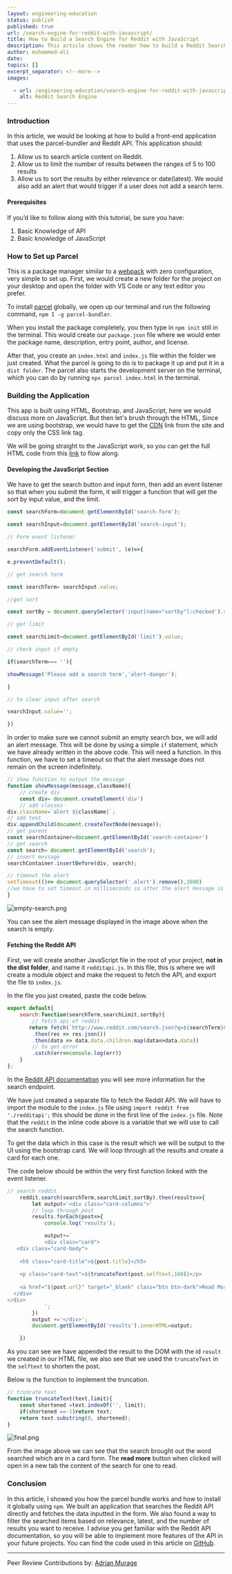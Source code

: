 ```yaml
---
layout: engineering-education
status: publish
published: true
url: /search-engine-for-reddit-with-javascript/
title: How to Build a Search Engine for Reddit with JavaScript
description: This article shows the reader how to build a Reddit Search application that uses the parcel-bundler and Reddit API.
author: muhammed-ali
date: 
topics: []
excerpt_separator: <!--more-->
images:

  - url: /engineering-education/search-engine-for-reddit-with-javascript/hero.jpg
    alt: Reddit Search Engine
---
```

### Introduction
In this article, we would be looking at how to build a front-end application that uses the parcel-bundler and Reddit API. 
This application should:
1. Allow us to search article content on Reddit.
2. Allow us to limit the number of results between the ranges of 5 to 100 results
3. Allow us to sort the results by either relevance or date(latest).
We would also add an alert that would trigger if a user does not add a search term.

#### Prerequisites
If you’d like to follow along with this tutorial, be sure you have:
1. Basic Knowledge of API
2. Basic knowledge of JavaScript

### How to Set up Parcel
This is a package manager similar to a [webpack](https://webpack.js.org/) with zero configuration, very simple to set up. First, we would create a new folder for the project on your desktop and open the folder with VS Code or any text editor you prefer. 

To install [parcel](https://parceljs.org/getting-started/webapp/) globally, we open up our terminal and run the following command, `npm I -g parcel-bundler`.

When you install the package completely, you then type in `npm init` still in the terminal. This would create our `package.json` file where we would enter the package name, description, entry point, author, and license.

After that, you create an `index.html` and `index.js` file within the folder we just created. What the parcel is going to do is to package it up and put it in a `dist folder`. The parcel also starts the development server on the terminal, which you can do by running `npx parcel index.html` in the terminal.

### Building the Application
This app is built using HTML, Bootstrap, and JavaScript, here we would discuss more on JavaScript. But then let's brush through the HTML, Since we are using bootstrap, we would have to get the [CDN](https://www.bootstrapcdn.com/) link from the site and copy only the CSS link tag.

We will be going straight to the JavaScript work, so you can get the full HTML code from this [link](https://github.com/khabdrick/reddit-search-engine/blob/main/index.html) to flow along.

#### Developing the JavaScript Section
We have to get the search button and input form, then add an event listener so that when you submit the form, it will trigger a function that will get the sort by input value, and the limit.

```js
const searchForm=document.getElementById('search-form');

const searchInput=document.getElementById('search-input');

// Form event listener

searchForm.addEventListener('submit', (e)=>{

e.preventDefault();

// get search term

const searchTerm= searchInput.value;

//get sort

const sortBy = document.querySelector('input[name="sortby"]:checked').value;

// get limit

const searchLimit=document.getElementById('limit').value;

// check input if empty

if(searchTerm=== ''){

showMessage('Please add a search term','alert-danger');

}

// to clear input after search

searchInput.value='';

})
```

In order to make sure we cannot submit an empty search box, we will add an alert message. This will be done by using a simple `if` statement, which we have already written in the above code. This will need a function. In this function, we have to set a timeout so that the alert message does not remain on the screen indefinitely.

```js
// show function to output the message
function showMessage(message,className){
    // create div
    const div= document.createElement('div')
    // add classes
div.className=`alert ${className}`;
// add text
div.appendChild(document.createTextNode(message));
// get parent
const searchContainer=document.getElementById('search-container')
// get search
const search= document.getElementById('search');
// insert message
searchContainer.insertBefore(div, search);

// timeout the alert
setTimeout(()=> document.querySelector('.alert').remove(),3000)
//we have to set timeout in milliseconds so after the alert message is displayed it has to clear
}
```

![empty-search.png](/engineering-education/search-engine-for-reddit-with-javascript/empty-search.png)

You can see the alert message displayed in the image above when the search is empty.

#### Fetching the Reddit API
First, we will create another JavaScript file in the root of your project, **not in the dist folder**, and name it `redditapi.js`. In this file, this is where we will create a module object and make the request to fetch the API, and export the file to `index.js`.

In the file you just created, paste the code below.

```js
export default{
    search:function(searchTerm,searchLimit,sortBy){
        // fetch api of reddit
       return fetch(`http://www.reddit.com/search.json?q=${searchTerm}&sort=${sortBy}&limit=${searchLimit}`)
        .then(res => res.json())
        .then(data => data.data.children.map(data=>data.data))
        // to get error
        .catch(err=>console.log(err))
    }
};
```

In the [Reddit API documentation](https://www.reddit.com/dev/api/#section_search) you will see more information for the search endpoint.

We have just created a separate file to fetch the Reddit API. We will have to import the module to the `index.js` file using `import reddit from './redditapi';` this should be done in the first line of the `index.js` file. Note that the `reddit` in the inline code above is a variable that we will use to call the search function. 

To get the data which in this case is the result which we will be output to the UI using the bootstrap card. We will loop through all the results and create a card for each one.

The code below should be within the very first function linked with the event listener.

```js
// search reddit
    reddit.search(searchTerm,searchLimit,sortBy).then(results=>{
        let output='<div class="card-columns">'
        // loop through post
        results.forEach(post=>{
            console.log('results');

            output+=`
            <div class="card">
   <div class="card-body">
     
    <h5 class="card-title">${post.title}</h5>
     
    <p class="card-text">${truncateText(post.selftext,100)}</p>
     
    <a href="${post.url}" target="_blank" class="btn btn-dark">Read More</a>
  </div>
</div>
            `;
        })
        output +='</div>';
        document.getElementById('results').innerHTML=output;

    })
```

As you can see we have appended the result to the DOM with the id `result` we created in our HTML file, we also see that we used the `truncateText` in the `selftext` to shorten the post.

Below is the function to implement the truncation.

```js
// truncate text
function truncateText(text,limit){
    const shortened =text.indexOf('', limit);
    if(shortened ==-1)return text;
    return text.substring(0, shortened);
}
```

![final.png](/engineering-education/search-engine-for-reddit-with-javascript/final.png)

From the image above we can see that the search brought out the word searched which are in a card form. The **read more** button when clicked will open in a new tab the content of the search for one to read.

### Conclusion
 In this article, I showed you how the parcel bundle works and how to install it globally using `npm`. We built an application that searches the Reddit API directly and fetches the data inputted in the form. We also found a way to filter the searched items based on relevance, latest, and the number of results you want to receive. I advise you get familiar with the Reddit API documentation, so you will be able to implement more features of the API in your future projects. You can find the code used in this article on [GitHub](https://github.com/khabdrick/reddit-search-engine).

---
Peer Review Contributions by: [Adrian Murage](/engineering-education/authors/adrian-murage/)
